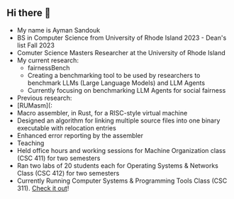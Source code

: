 ## Hi there 👋
<!--
**AymanBx/AymanBx** is a ✨ _special_ ✨ repository because its `README.md` (this file) appears on your GitHub profile.

Here are some ideas to get you started:

- 🔭 I’m currently working on ...
- 🌱 I’m currently learning ...
- 👯 I’m looking to collaborate on ...
- 🤔 I’m looking for help with ...
- 💬 Ask me about ...
- 📫 How to reach me: ...
- 😄 Pronouns: ...
- ⚡ Fun fact: ...
-->

* My name is Ayman Sandouk  
* BS in Computer Science from University of Rhode Island 2023 - Dean's list Fall 2023  
* Comuter Science Masters Researcher at the University of Rhode Island  
* My current research:
  * fairnessBench
   * Creating a benchmarking tool to be used by researchers to benchmark LLMs (Large Language Models) and LLM Agents
   * Currently focusing on benchmarking LLM Agents for social fairness
* Previous research:
 * [RUMasm](:
  * Macro assembler, in Rust, for a RISC-style virtual machine
  * Designed an algorithm for linking multiple source files into one binary executable with relocation entries
  * Enhanced error reporting by the assembler
* Teaching
 * Held office hours and working sessions for Machine Organization class (CSC 411) for two semesters  
 * Ran two labs of 20 students each for Operating Systems & Networks Class (CSC 412) for two semesters  
 * Currently Running Computer Systems & Programming Tools Class (CSC 311). [Check it out](https://compsys-progtools.github.io/spring2025)!
